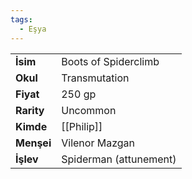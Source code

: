 ```yaml
---
tags:
  - Eşya
---  
```

  
|  |  |  
|---|---|  
| **İsim** | Boots of Spiderclimb|  
| **Okul** | Transmutation|  
| **Fiyat** | 250 gp|  
| **Rarity** | Uncommon|  
| **Kimde** | [[Philip]]|  
| **Menşei** | Vilenor Mazgan|  
| **İşlev** | Spiderman (attunement)|  
